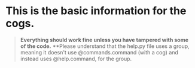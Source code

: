 # This is the basic information for the cogs.
> **Everything should work fine unless you have tampered with some of the code.**
> **Please understand that the help.py file uses a group, meaning it doesn't use @commands.command (with a cog) and instead uses @help.command, for the group.
